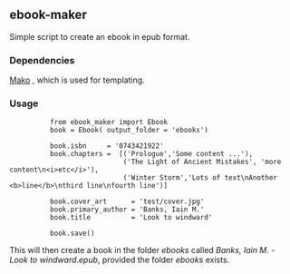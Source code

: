## ebook-maker

Simple script to create an ebook in epub format.

### Dependencies

[Mako](http://www.makotemplates.org/) , which is used for templating. 

### Usage

              from ebook_maker import Ebook
              book = Ebook( output_folder = 'ebooks')

              book.isbn     = '0743421922'
              book.chapters =  [('Prologue','Some content ...'),
                                ('The Light of Ancient Mistakes', 'more content\n<i>etc</i>'),
                                ('Winter Storm','Lots of text\nAnother <b>line</b>\nthird line\nfourth line')]
              
              book.cover_art      = 'test/cover.jpg'
              book.primary_author = 'Banks, Iain M.'
              book.title          = 'Look to windward'
              
              book.save()

This will then create a book in the folder *ebooks* called *Banks, Iain M. - Look to windward.epub*, 
provided the folder *ebooks* exists.

